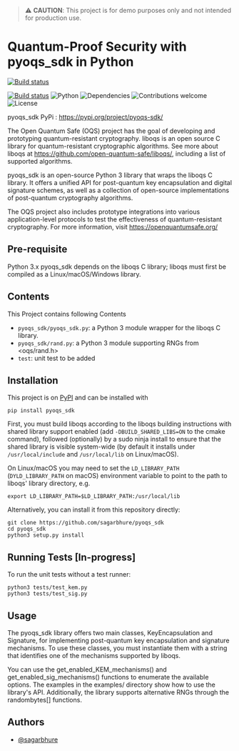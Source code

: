> :warning: **CAUTION**: This project is for demo purposes only and not intended for production use.



# Quantum-Proof Security with pyoqs_sdk in Python 

[![Build status](https://www.python.org/static/community_logos/python-logo.png)](https://pypi.org/project/pyoqs-sdk/)

[![Build status](https://ci.appveyor.com/api/projects/status/jjo1ti9l5e0grgln?svg=true)](https://github.com/sagarbhure/pyoqs_sdk/releases/tag/v2.0) ![Python](https://img.shields.io/badge/python-v3.6+-blue.svg)  ![Dependencies](https://img.shields.io/badge/dependencies-up%20to%20date-brightgreen.svg)  ![Contributions welcome](https://img.shields.io/badge/contributions-welcome-orange.svg)  ![License](https://img.shields.io/badge/license-MIT-blue.svg)

pyoqs_sdk PyPi : https://pypi.org/project/pyoqs-sdk/

The Open Quantum Safe (OQS) project has the goal of developing and prototyping quantum-resistant cryptography.
liboqs is an open source C library for quantum-resistant cryptographic algorithms. See more about liboqs at https://github.com/open-quantum-safe/liboqs/, including a list of supported algorithms.



pyoqs_sdk is an open-source Python 3 library that wraps the liboqs C library. It offers a unified API for post-quantum key encapsulation and digital signature schemes, as well as a collection of open-source implementations of post-quantum cryptography algorithms. 

The OQS project also includes prototype integrations into various application-level protocols to test the effectiveness of quantum-resistant cryptography. For more information, visit https://openquantumsafe.org/
## Pre-requisite
Python 3.x pyoqs_sdk depends on the liboqs C library; liboqs must first be compiled as a Linux/macOS/Windows library.
## Contents 

This Project contains following Contents

- `pyoqs_sdk/pyoqs_sdk.py`: a Python 3 module wrapper for the liboqs C library.
- `pyoqs_sdk/rand.py`: a Python 3 module supporting RNGs from <oqs/rand.h>
- `test`: unit test to be added



## Installation

This project is on [PyPI](https://pypi.org/project/pyoqs-sdk/) and can be installed with

```
pip install pyoqs_sdk
```


First, you must build liboqs according to the liboqs building instructions with shared library support enabled (add `-DBUILD_SHARED_LIBS=ON` to the cmake command), followed (optionally) by a sudo ninja install to ensure that the shared library is visible system-wide (by default it installs under `/usr/local/include` and `/usr/local/lib` on Linux/macOS).

On Linux/macOS you may need to set the `LD_LIBRARY_PATH` (`DYLD_LIBRARY_PATH` on macOS) environment variable to point to the path to liboqs' library directory, e.g.
```
export LD_LIBRARY_PATH=$LD_LIBRARY_PATH:/usr/local/lib
```

Alternatively, you can install it from this repository directly:

```
git clone https://github.com/sagarbhure/pyoqs_sdk
cd pyoqs_sdk
python3 setup.py install
```


## Running Tests [In-progress]



To run the unit tests without a test runner:
```
python3 tests/test_kem.py
python3 tests/test_sig.py
```

## Usage

The pyoqs_sdk library offers two main classes, KeyEncapsulation and Signature, for implementing post-quantum key encapsulation and signature mechanisms. To use these classes, you must instantiate them with a string that identifies one of the mechanisms supported by liboqs.

You can use the get_enabled_KEM_mechanisms() and get_enabled_sig_mechanisms() functions to enumerate the available options. The examples in the examples/ directory show how to use the library's API. Additionally, the library supports alternative RNGs through the randombytes[] functions.
## Authors

- [@sagarbhure](https://www.github.com/sagarbhure)

